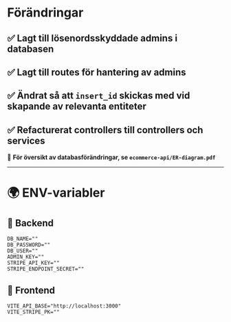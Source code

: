 # Förändringar

## ✅ Lagt till lösenordsskyddade admins i databasen  
## ✅ Lagt till routes för hantering av admins  
## ✅ Ändrat så att `insert_id` skickas med vid skapande av relevanta entiteter  
## ✅ Refacturerat controllers till controllers och services

📄 **För översikt av databasförändringar, se `ecommerce-api/ER-diagram.pdf`**  

---

# 🌍 ENV-variabler  

## 🔧 Backend  
```shell
DB_NAME=""
DB_PASSWORD=""
DB_USER=""
ADMIN_KEY=""
STRIPE_API_KEY=""
STRIPE_ENDPOINT_SECRET=""
```


## 🎨 Frontend
```shell
VITE_API_BASE="http://localhost:3000"
VITE_STRIPE_PK=""
```
